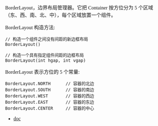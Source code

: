 <font face="SimSun" size=3>

BorderLayout，边界布局管理器。它把 Container 按方位分为 5 个区域（东、西、南、北、中），每个区域放置一个组件。

BorderLayout 构造方法:
~~~
// 构造一个组件之间没有间距的新边框布局
BorderLayout() 

// 构造一个具有指定组件间距的边框布局
BorderLayout(int hgap, int vgap) 
~~~

BorderLayout 表示方位的 5 个常量:
~~~
BorderLayout.NORTH      // 容器的北边
BorderLayout.SOUTH      // 容器的南边
BorderLayout.WEST       // 容器的西边
BorderLayout.EAST       // 容器的东边
BorderLayout.CENTER     // 容器的中心
~~~


- [doc](https://docs.oracle.com/javase/8/docs/api/java/awt/BorderLayout.html)

</font>